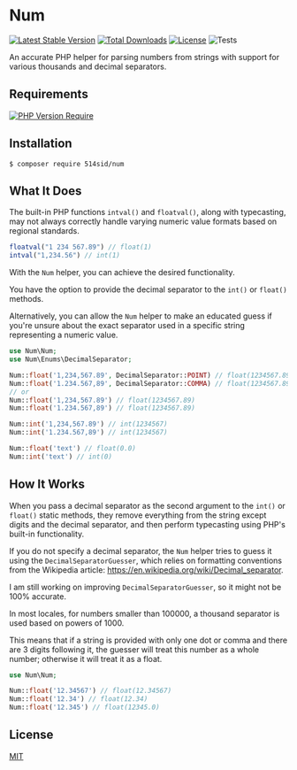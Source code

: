 # Num

[![Latest Stable Version](http://poser.pugx.org/514sid/num/v)](https://packagist.org/packages/514sid/num)
[![Total Downloads](http://poser.pugx.org/514sid/num/downloads)](https://packagist.org/packages/514sid/num)
[![License](http://poser.pugx.org/514sid/num/license)](https://packagist.org/packages/514sid/num)
![Tests](https://github.com/514sid/num/actions/workflows/php.yml/badge.svg)

An accurate PHP helper for parsing numbers from strings with support for various thousands and decimal separators.

## Requirements

[![PHP Version Require](http://poser.pugx.org/514sid/num/require/php)](https://packagist.org/packages/514sid/num)

## Installation

```
$ composer require 514sid/num
```

## What It Does

The built-in PHP functions `intval()` and `floatval()`, along with typecasting, may not always correctly handle varying numeric value formats based on regional standards.

```php
floatval("1 234 567.89") // float(1)
intval("1,234.56") // int(1)
```

With the `Num` helper, you can achieve the desired functionality.

You have the option to provide the decimal separator to the `int()` or `float()` methods.

Alternatively, you can allow the `Num` helper to make an educated guess if you're unsure about the exact separator used in a specific string representing a numeric value.
```php
use Num\Num;
use Num\Enums\DecimalSeparator;

Num::float('1,234,567.89', DecimalSeparator::POINT) // float(1234567.89)
Num::float('1.234.567,89', DecimalSeparator::COMMA) // float(1234567.89)
// or
Num::float('1,234,567.89') // float(1234567.89)
Num::float('1.234.567,89') // float(1234567.89)

Num::int('1,234,567.89') // int(1234567)
Num::int('1.234.567,89') // int(1234567)

Num::float('text') // float(0.0)
Num::int('text') // int(0)
```

## How It Works

When you pass a decimal separator as the second argument to the `int()` or `float()` static methods, they remove everything from the string except digits and the decimal separator, and then perform typecasting using PHP's built-in functionality.

If you do not specify a decimal separator, the `Num` helper tries to guess it using the `DecimalSeparatorGuesser`, which relies on formatting conventions from the Wikipedia article: https://en.wikipedia.org/wiki/Decimal_separator.

I am still working on improving `DecimalSeparatorGuesser`, so it might not be 100% accurate.

In most locales, for numbers smaller than 100000, a thousand separator is used based on powers of 1000.

This means that if a string is provided with only one dot or comma and there are 3 digits following it, the guesser will treat this number as a whole number; otherwise it will treat it as a float.
```php
use Num\Num;

Num::float('12.34567') // float(12.34567)
Num::float('12.34') // float(12.34)
Num::float('12.345') // float(12345.0)
```

## License

[MIT](LICENSE)
